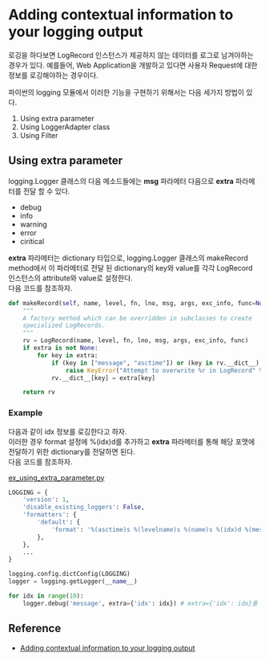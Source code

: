 # Adding contextual information to your logging output

로깅을 하다보면 LogRecord 인스턴스가 제공하지 않는 데이터를 로그로 남겨야하는 경우가 있다. 예를들어, Web Application을 개발하고 있다면 사용자 Request에 대한 정보를 로깅해야하는 경우이다.  

파이썬의 logging 모듈에서 이러한 기능을 구현하기 위해서는 다음 세가지 방법이 있다. 

1. Using extra parameter 
2. Using LoggerAdapter class
3. Using Filter

## Using extra parameter
 
logging.Logger 클래스의 다음 메소드들에는 **msg** 파라메터 다음으로 **extra** 파라메터를 전달 할 수 있다.  

* debug
* info
* warning
* error
* ciritical

**extra** 파라메터는 dictionary 타입으로, logging.Logger 클래스의 makeRecord method에서 이 파라메터로 전달 된 dictionary의 key와 value를 각각 LogRecord 인스턴스의 attribute와 value로 설정한다.  
다음 코드를 참조하자. 

```python
def makeRecord(self, name, level, fn, lno, msg, args, exc_info, func=None, extra=None):
    """
    A factory method which can be overridden in subclasses to create
    specialized LogRecords.
    """
    rv = LogRecord(name, level, fn, lno, msg, args, exc_info, func)
    if extra is not None:
        for key in extra:
            if (key in ["message", "asctime"]) or (key in rv.__dict__):
                raise KeyError("Attempt to overwrite %r in LogRecord" % key)
            rv.__dict__[key] = extra[key]

    return rv
```

### Example

다음과 같이 idx 정보를 로깅한다고 하자.  
이러한 경우 format 설정에 %(idx)d를 추가하고 **extra** 파라메터를 통해 해당 포맷에 전달하기 위한 dictionary를 전달하면 된다.  
다음 코드를 참조하자.

[ex_using_extra_parameter.py](./ex_using_extra_parameter.py)

```python
LOGGING = {
    'version': 1,
    'disable_existing_loggers': False,
    'formatters': {
        'default': {
            'format': '%(asctime)s %(levelname)s %(name)s %(idx)d %(message)s' # %(idx)d 포맷 추가
        },
    },
    ...
}

logging.config.dictConfig(LOGGING)
logger = logging.getLogger(__name__)

for idx in range(10):
    logger.debug('message', extra={'idx': idx}) # extra={'idx': idx}를 통해 %(idx)d 포맷에 값 전달
```

## Reference

* [Adding contextual information to your logging output](https://docs.python.org/2/howto/logging-cookbook.html#adding-contextual-information-to-your-logging-output)